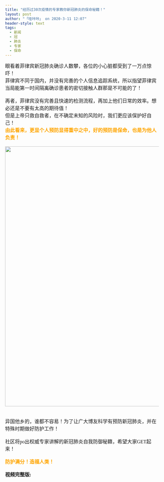 ```yaml
---
title: "经历过30次疫情的专家教你新冠肺炎的保命秘籍！"
layout: post
author: "「哇咔咔」 on 2020-3-11 12:07"
header-style: text
tags:
  - 新闻
  - 冠
  - 肺炎
  - 专家
  - 保命
---
```


<head></head>
<body>
 <font face="微软雅黑"><font size="3">眼看着菲律宾新冠肺炎确诊人数攀，各位的小心脏都受到了一万点惊吓！<br> 菲律宾不同于国内，并没有完善的个人信息追踪系统，所以指望菲律宾当局能第一时间隔离确诊患者的密切接触人群那是不可能的了！<br> <br> 再者，菲律宾没有完善且快速的检测流程，再加上他们日常的效率。想必还是不要有太高的期待值！<br> 但是上帝只救自救者，在不确定未知的风险时，我们更应该保护好自己！<br> <strong><font color="#ffa500">由此看来，更显个人预防显得重中之中，好的预防是保命，也是为他人负责！</font></strong><br> <br> 
   <div align="center"> 
    <ignore_js_op> 
     <img aid="1340282" src="https://bbs.boniu123.cc/data/attachment/forum/202003/09/165602lfbv3nfb5b07227b.jpg" zoomfile="data/attachment/forum/202003/09/165602lfbv3nfb5b07227b.jpg" file="data/attachment/forum/202003/09/165602lfbv3nfb5b07227b.jpg" width="850" inpost="1"> 
     <div class="tip tip_4 aimg_tip" id="aimg_1340282_menu" style="position: absolute; display: none" disautofocus="true"> 
      <div class="xs0"> 
       <p><strong>photo_2020-03-09_16-55-42.jpg</strong> <em class="xg1">(205.3 KB, 下载次数: 0)</em></p> 
       <p> <a href="forum.php?mod=attachment&amp;aid=MTM0MDI4MnxjOWY0MmVhMHwxNTgzOTA4MTA0fDB8NTc2ODk0&amp;nothumb=yes" target="_blank">下载附件</a> &nbsp;<a href="javascript:;" onclick="showWindow(this.id, this.getAttribute('url'), 'get', 0);" id="savephoto_1340282" url="home.php?mod=spacecp&amp;ac=album&amp;op=saveforumphoto&amp;aid=1340282&amp;handlekey=savephoto_1340282">保存到相册</a> </p> 
       <p class="xg1 y"><span title="2020-3-9 16:56">前天&nbsp;16:56</span> 上传</p> 
      </div> 
      <div class="tip_horn"></div> 
     </div> 
    </ignore_js_op> 
   </div><br> <br> 异国他乡的，谁都不容易！为了让广大博友科学有预防新冠肺炎，并在特殊时期做好防护工作！<br> <br> 社区将po出权威专家讲解的新冠肺炎自我防御秘籍，希望大家GET起来！<br> <br> <font color="#ffa500"><strong>防护满分！造福人类！</strong></font><br> <br> <strong>视频完整版:</strong><br> 
   <div align="center"> 
    <span id="flv_ugw"></span> 
    <script type="text/javascript" reload="1">$('flv_ugw').innerHTML=(mobileplayer() ? "<iframe height='500' width='800' src='https://www.youtube.com/embed/5xM4gncW1xg' frameborder=0 allowfullscreen></iframe>" : AC_FL_RunContent('width', '800', 'height', '500', 'allowNetworking', 'internal', 'allowScriptAccess', 'never', 'src', 'https://www.youtube.com/v/5xM4gncW1xg&hl=zh_CN&fs=1', 'quality', 'high', 'bgcolor', '#ffffff', 'wmode', 'transparent', 'allowfullscreen', 'true'));</script> 
   </div><br> <br> </font></font>
</body>


